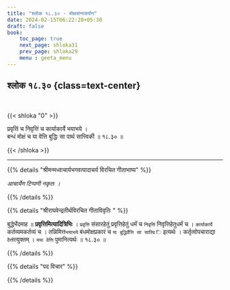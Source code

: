 ```yaml
---
title: "श्लोक १८.३० - मोक्षसंन्यसयोग"
date: 2024-02-15T06:22:28+05:30
draft: false
book:
    toc_page: true
    next_page: shloka31
    prev_page: shloka29
    menu : geeta_menu
---
```




## श्लोक १८.३० {class=text-center}

<br/>

{{< shloka  "0"  >}}

प्रवृत्तिं च निवृत्तिं च कार्याकार्ये भयाभये ।  
बन्धं मोक्षं च या वेत्ति बुद्धिः सा पार्थ सात्त्विकी ॥ १८.३० ॥

{{< /shloka >}}

---


{{% details "श्रीमन्मध्वाचार्यभगवत्पादाचर्य विरचित  गीताभाष्य" %}}

*आचार्येण टिप्पणी नकृतः ।*

{{% /details %}}


{{% details "श्रीराघवेन्द्रतीर्थविरचित गीताविवृतिः " %}}

बुद्धेर्भेदमाह ॥ **प्रवृत्तिमित्यादित्रिभिः** । `प्रवृत्तिं` संसारहेतुं 
प्रवृत्तिहेतुं धर्मं च `निवृत्तिं` निवृत्तिहेतुधर्मं च । `कार्याकार्ये` 
कर्तव्यमकर्तव्यं च । तन्निमित्त`भयाभये` बंधमोक्षप्रकारं च 
`या बुद्धिर्वेत्ति सा सात्त्वि ि` इत्यर्थः ।
कर्तृत्वोपचाराद्या `वेेत्ती`त्युक्तम् । `यया वेत्ति` 
पुमानित्यर्थः ॥ १८.३० ॥


{{% /details %}}



{{% details "पद विचार" %}}


{{% /details %}}
